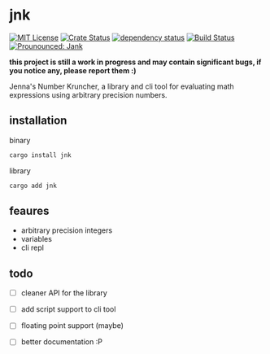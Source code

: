 # jnk

[![MIT License](https://img.shields.io/badge/License-MIT-green.svg)](https://choosealicense.com/licenses/mit/)
[![Crate Status](https://img.shields.io/crates/v/jnk.svg)](https://crates.io/crates/jnk)
[![dependency status](https://deps.rs/repo/github/Ex-32/jnk/status.svg)](https://deps.rs/repo/github/Ex-32/jnk)
[![Build Status](https://github.com/Ex-32/jnk/workflows/CI/badge.svg)](https://github.com/Ex-32/jnk/actions?workflow=CI)
[![Prounounced: Jank](https://img.shields.io/badge/Prounounced-%22Jank%22-informational)](https://shields.io/)

**this project is still a work in progress and may contain significant bugs, if you notice any, please report them :)**

Jenna's Number Kruncher, a library and cli tool for evaluating math expressions using arbitrary precision numbers.

## installation

binary

```bash
cargo install jnk
```

library

```bash
cargo add jnk
```

## feaures

- arbitrary precision integers
- variables
- cli repl

## todo

- [ ] cleaner API for the library
- [ ] add script support to cli tool
- [ ] floating point support (maybe)
- [ ] better documentation :P

